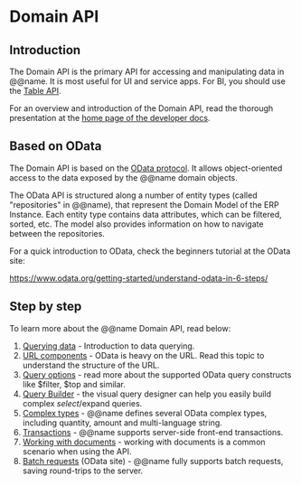 # Domain API 

## Introduction

The Domain API is the primary API for accessing and manipulating data in @@name.
It is most useful for UI and service apps.
For BI, you should use the [Table API](~/topics/table-api/index.md).

For an overview and introduction of the Domain API, read the thorough presentation at the [home page of the developer docs](~/index.md#the-domain-api).

## Based on OData

The Domain API is based on the [OData protocol](https://www.odata.org/).
It allows object-oriented access to the data exposed by the @@name domain objects.

The OData API is structured along a number of entity types (called "repositories" in @@name), that represent the Domain Model of the ERP Instance.
Each entity type contains data attributes, which can be filtered, sorted, etc.
The model also provides information on how to navigate between the repositories.

For a quick introduction to OData, check the beginners tutorial at the OData site:

<https://www.odata.org/getting-started/understand-odata-in-6-steps/>

## Step by step

To learn more about the @@name Domain API, read below:

1. [Querying data](querying-data/index.md) - Introduction to data querying.
1. [URL components](querying-data/url-components.md) - OData is heavy on the URL. Read this topic to understand the structure of the URL.
1. [Query options](querying-data/query-options/index.md) - read more about the supported OData query constructs like $filter, $top and similar.
1. [Query Builder](querying-data/query-builder.md) - the visual query designer can help you easily build complex $select/$expand queries.
1. [Complex types](complex-types/index.md) - @@name defines several OData complex types, including quantity, amount and multi-language string.
1. [Transactions](transactions.md) - @@name supports server-side front-end transactions.
1. [Working with documents](common-tasks/working-with-documents.md) - working with documents is a common scenario when using the API.
1. [Batch requests](https://www.odata.org/getting-started/advanced-tutorial/#batch) (OData site) - @@name fully supports batch requests, saving round-trips to the server.
